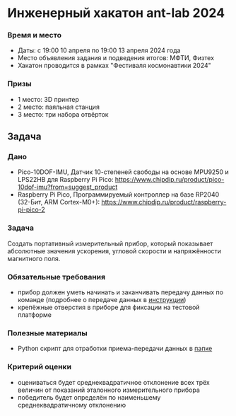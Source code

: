 # Инженерный хакатон ant-lab 2024

### Время и место

- Даты: с 19:00 10 апреля по 19:00 13 апреля 2024 года
- Место объявления задания и подведения итогов: МФТИ, Физтех
- Хакатон проводится в рамках "Фестиваля космонавтики 2024"

### Призы

- 1 место: 3D принтер
- 2 место: паяльная станция
- 3 место: три набора отвёрток

## Задача

### Дано

- Pico-10DOF-IMU, Датчик 10-степеней свободы на основе MPU9250 и LPS22HB для Raspberry Pi Pico: https://www.chipdip.ru/product/pico-10dof-imu?from=suggest_product
- Raspberry Pi Pico, Программируемый контроллер на базе RP2040 (32-Бит, ARM Cortex-M0+): https://www.chipdip.ru/product/raspberry-pi-pico-2

### Задача

Создать портативный измерительный прибор, который показывает абсолютные значения ускорения, угловой скорости и напряжённости магнитного поля.

### Обязательные требования

- прибор должен уметь начинать и заканчивать передачу данных по команде (подробнее о передаче данных в [инструкции](https://github.com/ant-lab-ru/hakathon-2024/blob/master/instruction/instruction_for_participant.pdf))
- крепёжные отверстия в приборе для фиксации на тестовой платформе

### Полезные материалы

- Python cкрипт для отработки приема-передачи данных в [папке](https://github.com/ant-lab-ru/hakathon-2024/tree/master/COMReader/COMReader_for_participant)

### Критерий оценки

- оцениваться будет среднеквадратичное отклонение всех трёх величин от показаний эталонного измерительного прибора
- победитель будет определён по наименьшему среднеквадратичному отклонению

